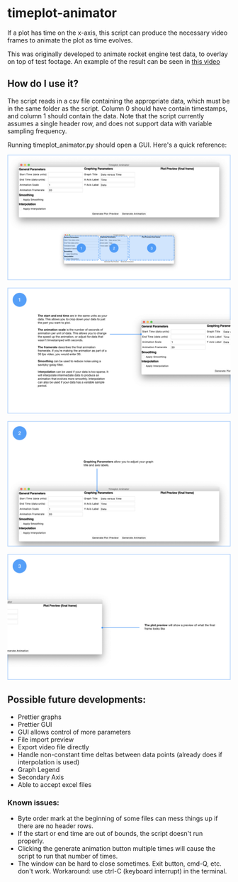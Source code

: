 # timeplot-animator
If a plot has time on the x-axis, this script can produce the necessary video frames to animate the plot as time evolves.

This was originally developed to animate rocket engine test data, to overlay on top of test footage. An example of the result can be seen in [this video](https://www.youtube.com/watch?v=liMpHmOH-Bc "UXO - Kismet Static Fire #2")

## How do I use it?
The script reads in a csv file containing the appropriate data, which must be in the same folder as the script. Column 0 should have contain timestamps, and column 1 should contain the data. Note that the script currently assumes a single header row, and does not support data with variable sampling frequency.

Running timeplot_animator.py should open a GUI. Here's a quick reference:

![if u see dis da image is broken lmao](https://github.com/thatfellarobin/timeplot-animator/blob/master/keyCAD_timeplotanim/keyCAD_timeplotanim.001.png)

![if u see dis da image is broken lmao](https://github.com/thatfellarobin/timeplot-animator/blob/master/keyCAD_timeplotanim/keyCAD_timeplotanim.002.png)

![if u see dis da image is broken lmao](https://github.com/thatfellarobin/timeplot-animator/blob/master/keyCAD_timeplotanim/keyCAD_timeplotanim.003.png)

![if u see dis da image is broken lmao](https://github.com/thatfellarobin/timeplot-animator/blob/master/keyCAD_timeplotanim/keyCAD_timeplotanim.004.png)

## Possible future developments:
- Prettier graphs
- Prettier GUI
- GUI allows control of more parameters
- File import preview
- Export video file directly
- Handle non-constant time deltas between data points (already does if interpolation is used)
- Graph Legend
- Secondary Axis
- Able to accept excel files

### Known issues:
- Byte order mark at the beginning of some files can mess things up if there are no header rows.
- If the start or end time are out of bounds, the script doesn't run properly.
- Clicking the generate animation button multiple times will cause the script to run that number of times.
- The window can be hard to close sometimes. Exit button, cmd-Q, etc. don't work. Workaround: use ctrl-C (keyboard interrupt) in the terminal.

